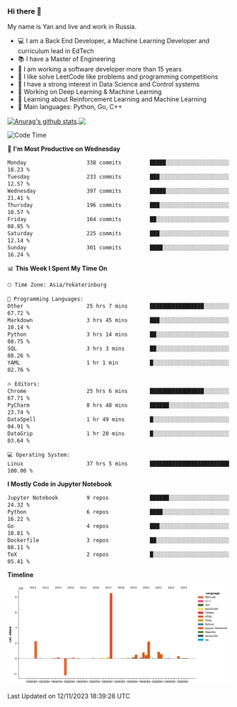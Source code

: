 ### Hi there 👋

My name is Yan and live and work in Russia.

- 💻 I am a Back End Developer, a Machine Learning Developer and curriculum lead in EdTech
- 📚 I have a Master of Engineering
- 🤔 I am working a software developer more than 15 years
- 🌱 I like solve LeetCode like problems and programming competitions
- 📝 I have a strong interest in Data Science and Control systems
- 🔭 Working on Deep Learning & Machine Learning
- 🌱 Learning about Reinforcement Learning and Machine Learning
- 🌟 Main languages: Python, Go, C++

<!--


**yanchick/yanchick** is a ✨ _special_ ✨ repository because its `README.md` (this file) appears on your GitHub profile.

Here are some ideas to get you started:

- I am a self taught Full Stack Developer and a Machine Learning Developer
- 🌱 I’m currently learning ...
- 👯 I’m looking to collaborate on ...
- 🤔 I’m looking for help with ...
- 💬 Ask me about ...
- 📫 How to reach me: ...
- 😄 Pronouns: ...
- ⚡ Fun fact: ...

-->


<a href="https://github.com/anuraghazra/github-readme-stats">
    <img align="center" src="https://github-readme-stats.vercel.app/api?username=yanchick&count_private=true" alt="Anurag's github stats" />
</a>
<a href="https://github.com/anuraghazra/github-readme-stats">
    <img align="center" src="https://github-readme-stats.vercel.app/api/top-langs/?username=yanchick&hide=javascript,html,CSS" />
</a>

<!--START_SECTION:waka-->
![Code Time](http://img.shields.io/badge/Code%20Time-1%2C042%20hrs%2020%20mins-blue)

📅 **I'm Most Productive on Wednesday** 

```text
Monday                   338 commits         █████░░░░░░░░░░░░░░░░░░░░   18.23 % 
Tuesday                  233 commits         ███░░░░░░░░░░░░░░░░░░░░░░   12.57 % 
Wednesday                397 commits         █████░░░░░░░░░░░░░░░░░░░░   21.41 % 
Thursday                 196 commits         ███░░░░░░░░░░░░░░░░░░░░░░   10.57 % 
Friday                   164 commits         ██░░░░░░░░░░░░░░░░░░░░░░░   08.85 % 
Saturday                 225 commits         ███░░░░░░░░░░░░░░░░░░░░░░   12.14 % 
Sunday                   301 commits         ████░░░░░░░░░░░░░░░░░░░░░   16.24 % 
```


📊 **This Week I Spent My Time On** 

```text
🕑︎ Time Zone: Asia/Yekaterinburg

💬 Programming Languages: 
Other                    25 hrs 7 mins       █████████████████░░░░░░░░   67.72 % 
Markdown                 3 hrs 45 mins       ███░░░░░░░░░░░░░░░░░░░░░░   10.14 % 
Python                   3 hrs 14 mins       ██░░░░░░░░░░░░░░░░░░░░░░░   08.75 % 
SQL                      3 hrs 3 mins        ██░░░░░░░░░░░░░░░░░░░░░░░   08.26 % 
YAML                     1 hr 1 min          █░░░░░░░░░░░░░░░░░░░░░░░░   02.76 % 

🔥 Editors: 
Chrome                   25 hrs 6 mins       █████████████████░░░░░░░░   67.71 % 
PyCharm                  8 hrs 48 mins       ██████░░░░░░░░░░░░░░░░░░░   23.74 % 
DataSpell                1 hr 49 mins        █░░░░░░░░░░░░░░░░░░░░░░░░   04.91 % 
DataGrip                 1 hr 20 mins        █░░░░░░░░░░░░░░░░░░░░░░░░   03.64 % 

💻 Operating System: 
Linux                    37 hrs 5 mins       █████████████████████████   100.00 % 
```

**I Mostly Code in Jupyter Notebook** 

```text
Jupyter Notebook         9 repos             ██████░░░░░░░░░░░░░░░░░░░   24.32 % 
Python                   6 repos             ████░░░░░░░░░░░░░░░░░░░░░   16.22 % 
Go                       4 repos             ███░░░░░░░░░░░░░░░░░░░░░░   10.81 % 
Dockerfile               3 repos             ██░░░░░░░░░░░░░░░░░░░░░░░   08.11 % 
TeX                      2 repos             █░░░░░░░░░░░░░░░░░░░░░░░░   05.41 % 
```



**Timeline**

![Lines of Code chart](https://raw.githubusercontent.com/yanchick/yanchick/main/assets/bar_graph.png)


 Last Updated on 12/11/2023 18:39:28 UTC
<!--END_SECTION:waka-->

